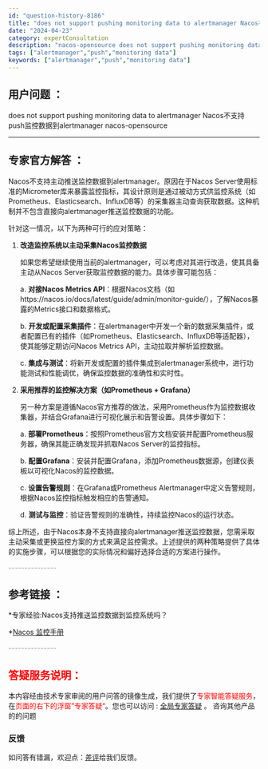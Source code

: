 ```yaml
---
id: "question-history-8186"
title: "does not support pushing monitoring data to alertmanager Nacos不支持push监控数据到alertmanager nacos-opensource"
date: "2024-04-23"
category: expertConsultation
description: "nacos-opensource does not support pushing monitoring data to alertmanager Nacos不支持push监控数据到alertmanager"
tags: ["alertmanager","push","monitoring data"]
keywords: ["alertmanager","push","monitoring data"]
---
```


## 用户问题 ： 
 does not support pushing monitoring data to alertmanager Nacos不支持push监控数据到alertmanager nacos-opensource 

---------------
## 专家官方解答 ：

Nacos不支持主动推送监控数据到alertmanager。原因在于Nacos Server使用标准的Micrometer库来暴露监控指标，其设计原则是通过被动方式供监控系统（如Prometheus、Elasticsearch、InfluxDB等）的采集器主动查询获取数据。这种机制并不包含直接向alertmanager推送监控数据的功能。

针对这一情况，以下为两种可行的应对策略：

1. **改造监控系统以主动采集Nacos监控数据**

   如果您希望继续使用当前的alertmanager，可以考虑对其进行改造，使其具备主动从Nacos Server获取监控数据的能力。具体步骤可能包括：

   a. **对接Nacos Metrics API**：根据Nacos文档（如https://nacos.io/docs/latest/guide/admin/monitor-guide/），了解Nacos暴露的Metrics接口和数据格式。

   b. **开发或配置采集插件**：在alertmanager中开发一个新的数据采集插件，或者配置已有的插件（如Prometheus、Elasticsearch、InfluxDB等适配器），使其能够定期访问Nacos Metrics API，主动拉取并解析监控数据。

   c. **集成与测试**：将新开发或配置的插件集成到alertmanager系统中，进行功能测试和性能调优，确保监控数据的准确性和实时性。

2. **采用推荐的监控解决方案（如Prometheus + Grafana）**

   另一种方案是遵循Nacos官方推荐的做法，采用Prometheus作为监控数据收集器，并结合Grafana进行可视化展示和告警设置。具体步骤如下：

   a. **部署Prometheus**：按照Prometheus官方文档安装并配置Prometheus服务器，确保其能正确发现并抓取Nacos Server的监控指标。

   b. **配置Grafana**：安装并配置Grafana，添加Prometheus数据源，创建仪表板以可视化Nacos的监控数据。

   c. **设置告警规则**：在Grafana或Prometheus Alertmanager中定义告警规则，根据Nacos监控指标触发相应的告警通知。

   d. **测试与监控**：验证告警规则的准确性，持续监控Nacos的运行状态。

综上所述，由于Nacos本身不支持直接向alertmanager推送监控数据，您需采取主动采集或更换监控方案的方式来满足监控需求。上述提供的两种策略提供了具体的实施步骤，可以根据您的实际情况和偏好选择合适的方案进行操作。


<font color="#949494">---------------</font> 


## 参考链接 ：

*专家经验:Nacos支持推送监控数据到监控系统吗？ 
 
 *[Nacos 监控手册](https://nacos.io/docs/latest/guide/admin/monitor-guide)


 <font color="#949494">---------------</font> 
 


## <font color="#FF0000">答疑服务说明：</font> 

本内容经由技术专家审阅的用户问答的镜像生成，我们提供了<font color="#FF0000">专家智能答疑服务</font>，在<font color="#FF0000">页面的右下的浮窗”专家答疑“</font>。您也可以访问 : [全局专家答疑](https://opensource.alibaba.com/chatBot) 。 咨询其他产品的的问题

### 反馈
如问答有错漏，欢迎点：[差评](https://ai.nacos.io/user/feedbackByEnhancerGradePOJOID?enhancerGradePOJOId=11508)给我们反馈。
